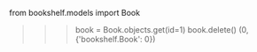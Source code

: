 from bookshelf.models import Book
>>> book = Book.objects.get(id=1)
>>> book.delete()
(0, {'bookshelf.Book': 0})

